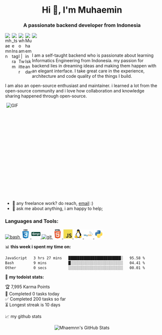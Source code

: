 
<h1 align="center">Hi 👋, I'm Muhaemin</h1>
<h3 align="center">A passionate backend developer from Indonesia</h3>

<a href="https://codepen.io/Mhaemn" target="blank">
  <img align="left" src="https://raw.githubusercontent.com/rahuldkjain/github-profile-readme-generator/master/src/images/icons/Social/codepen.svg" alt="mhaemnn"  width="22px" />
</a>
<a href="https://www.instagram.com/_tseei/">
  <img align="left" alt="_tse Instagram" width="22px"  src="https://raw.githubusercontent.com/hussainweb/hussainweb/main/icons/instagram.png" />
</a>
<a href="https://twitter.com/Mhaemnn">
  <img align="left" alt="who am I | Twitter" width="22px" src="https://raw.githubusercontent.com/peterthehan/peterthehan/master/assets/twitter.svg" />
</a>
<a href="https://www.linkedin.com/in/muhaemin-iskandar-558b0322b/">
  <img align="left" alt="Muhaemin Iskandar" width="22px"  src="https://raw.githubusercontent.com/peterthehan/peterthehan/master/assets/linkedin.svg" />
</a>

![](https://visitor-badges.glitch.me?username=Mhaemnn&repo=Mhaemnn&label=visitor&style=flat-square&color=%23213FFF&token=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)

<br />

I am a self-taught backend who is passionate about learning Informatics Engineering from Indonesia. my passion for backend lies in dreaming ideas and making them happen with an elegant interface. I take great care in the experience, architecture and code quality of the things I build.

I am also an open-source enthusiast and maintainer. i learned a lot from the open-source community and i love how collaboration and knowledge sharing happened through open-source.


  <img align="right" alt="GIF" src="https://github.com/abhisheknaiidu/abhisheknaiidu/blob/master/code.gif?raw=true" width="500" height="320" />
  
- 💼 any freelance work? do reach, [email](ismuhaimin1@gmail.com) :)
- 💬 ask me about anything, i am happy to help;

<h3 align="left">Languages and Tools:</h3>
<p align="left"> <a href="https://www.gnu.org/software/bash/" target="_blank" rel="noreferrer"> <img src="https://www.vectorlogo.zone/logos/gnu_bash/gnu_bash-icon.svg" alt="bash" width="30" height="30"/> </a> <a href="https://www.w3schools.com/css/" target="_blank" rel="noreferrer"> <img src="https://raw.githubusercontent.com/devicons/devicon/master/icons/css3/css3-original-wordmark.svg" alt="css3" width="30" height="30"/> </a> <a href="https://www.djangoproject.com/" target="_blank" rel="noreferrer"> <img src="https://raw.githubusercontent.com/devicons/devicon/master/icons/django/django-original.svg" alt="django" width="30" height="30"/> </a> <a href="https://git-scm.com/" target="_blank" rel="noreferrer"> <img src="https://www.vectorlogo.zone/logos/git-scm/git-scm-icon.svg" alt="git" width="30" height="30"/> </a> <a href="https://www.w3.org/html/" target="_blank" rel="noreferrer"> <img src="https://raw.githubusercontent.com/devicons/devicon/master/icons/html5/html5-original-wordmark.svg" alt="html5" width="30" height="30"/> </a> <a href="https://developer.mozilla.org/en-US/docs/Web/JavaScript" target="_blank" rel="noreferrer"> <img src="https://raw.githubusercontent.com/devicons/devicon/master/icons/javascript/javascript-original.svg" alt="javascript" width="30" height="30"/> </a> <a href="https://www.linux.org/" target="_blank" rel="noreferrer"> <img src="https://raw.githubusercontent.com/devicons/devicon/master/icons/linux/linux-original.svg" alt="linux" width="30" height="30"/>  <a href="https://www.mysql.com/" target="_blank" rel="noreferrer"> <img src="https://raw.githubusercontent.com/devicons/devicon/master/icons/mysql/mysql-original-wordmark.svg" alt="mysql" width="30" height="30"/> </a> <a href="https://www.python.org" target="_blank" rel="noreferrer"> <img src="https://raw.githubusercontent.com/devicons/devicon/master/icons/python/python-original.svg" alt="python" width="30" height="30"/> </a> </p>

📊 **this week i spent my time on:**
<!--START_SECTION:waka-->

```text
JavaScript   3 hrs 27 mins   ████████████████████████░   95.58 %
Bash         9 mins          █░░░░░░░░░░░░░░░░░░░░░░░░   04.41 %
Other        0 secs          ░░░░░░░░░░░░░░░░░░░░░░░░░   00.01 %
```

<!--END_SECTION:waka-->

🚧 **my todoist stats:**
<!-- TODO-IST:START -->
🏆  7,995 Karma Points           
🌸  Completed 0 tasks today           
✅  Completed 200 tasks so far           
⏳  Longest streak is 10 days
<!-- TODO-IST:END -->


📈 my github stats


  <p align="center" width="50%"> <img  alt="Mhaemnn's GitHub Stats" src="https://awesome-github-stats.azurewebsites.net/user-stats/Mhaemnn?cardType=github&theme=prussian&Background=091F33" />



 
